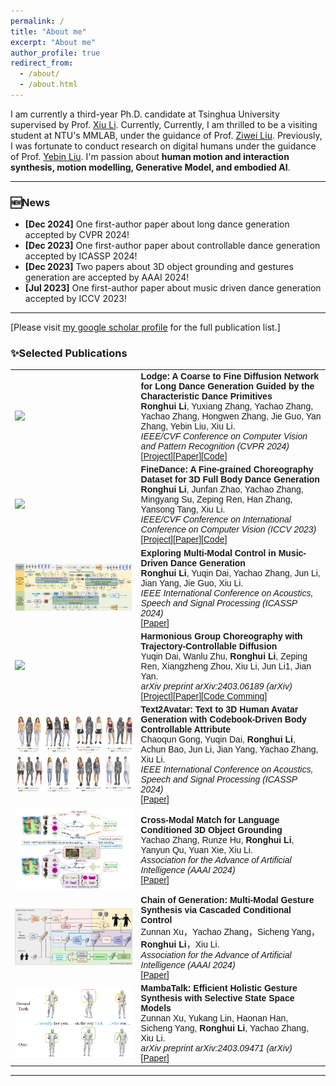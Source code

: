 ```yaml
---
permalink: /
title: "About me"
excerpt: "About me"
author_profile: true
redirect_from: 
  - /about/
  - /about.html
---
```


I am currently a third-year Ph.D. candidate at Tsinghua University supervised by Prof. [Xiu Li](https://thusigsiclab.github.io/thu.github.io/). 
Currently, Currently, I am thrilled to be a visiting student at NTU's MMLAB, under the guidance of Prof. [Ziwei Liu](https://liuziwei7.github.io/index.html). 
Previously, I was fortunate to conduct research on digital humans under the guidance of Prof. [Yebin Liu](http://www.liuyebin.com/).
I'm passion about <strong>human motion and interaction synthesis, motion modelling, Generative Model, and embodied AI</strong>. 



_______________________________________________________________________________________________________
<h3>
  <a name="news"></a> 🆕News
</h3>
<div class="mini">
  <ul>
  <li> <strong>[Dec 2024]</strong> One first-author paper about long dance generation accepted by CVPR 2024!</li>
  <li> <strong>[Dec 2023]</strong> One first-author paper about controllable dance generation accepted by ICASSP 2024!</li>
  <li> <strong>[Dec 2023]</strong> Two papers about 3D object grounding and gestures generation are accepted by AAAI 2024!</li>
  <li> <strong>[Jul 2023]</strong> One first-author paper about music driven dance generation accepted by ICCV 2023!</li>
  </ul>
</div>

<style>
table, th, td {
  border: none;
  border-collapse: collapse;
}
</style>


_______________________________________________________________________________________________________

[Please visit [my google scholar profile](https://scholar.google.com/citations?hl=en&user=h1PooycAAAAJ) for the full publication list.]

<h3>
  <a name="Publications"></a> ✨Selected Publications
</h3>

<font face="helvetica, ariel, &#39;sans serif&#39;">
        <table cellspacing="0" cellpadding="0" class="noBorder">
           <tbody>
                <tr>
                    <td width="40%">
                        <img width="320" src="../images/Lodge_show.gif" border="0">
                            </td>
                    <td>
                            <b>Lodge: A Coarse to Fine Diffusion Network for Long Dance Generation Guided by the Characteristic Dance Primitives</b>
                    <br>
                    <strong>Ronghui Li</strong>, Yuxiang Zhang, Yachao Zhang, Yachao Zhang, Hongwen Zhang, Jie Guo, Yan Zhang, Yebin Liu, Xiu Li.
                    <br>
                    <em>IEEE/CVF Conference on Computer Vision and Pattern Recognition (CVPR 2024)</em>
                    <br>
                    [<a href="https://li-ronghui.github.io/lodge">Project</a>][<a href="http://arxiv.org/abs/2403.10518">Paper</a>][<a href="https://github.com/li-ronghui/LODGE">Code</a>]
                    </td>
                </tr>
                <tr>
                    <td width="40%">
                        <img width="320" src="../images/FineDance.gif" border="0">
                            </td>
                    <td>
                            <b>FineDance: A Fine-grained Choreography Dataset for 3D Full Body Dance Generation</b>
                    <br>
                    <strong>Ronghui Li</strong>, Junfan Zhao,  Yachao Zhang, Mingyang Su, Zeping Ren, Han Zhang, Yansong Tang, Xiu Li.
                    <br>
                    <em>IEEE/CVF Conference on International Conference on Computer Vision (ICCV 2023)</em>
                    <br>
                    [<a href="https://li-ronghui.github.io/finedance">Project</a>][<a href="https://arxiv.org/abs/2212.03741">Paper</a>][<a href="https://github.com/li-ronghui/FineDance">Code</a>]
                    </td>
                </tr>
                <tr>
                    <td width="40%">
                        <img width="320" src="../images/DanceControl.jpg" border="0">
                            </td>
                    <td>
                            <b>Exploring Multi-Modal Control in Music-Driven Dance Generation</b>
                    <br>
                    <strong>Ronghui Li</strong>, Yuqin Dai, Yachao Zhang, Jun Li, Jian Yang, Jie Guo, Xiu Li.
                    <br>
                    <em>IEEE International Conference on Acoustics, Speech and Signal Processing
 (ICASSP 2024)</em>
                    <br>
                    [<a href="https://arxiv.org/abs/2401.01382">Paper</a>]
                    </td>
                </tr>
                <tr>
                    <td width="40%">
                        <img width="320" src="../images/groupdancing.gif" border="0">
                            </td>
                    <td>
                            <b>Harmonious Group Choreography with Trajectory-Controllable Diffusion</b>
                    <br>
                    Yuqin Dai, Wanlu Zhu, <strong>Ronghui Li</strong>, Zeping Ren, Xiangzheng Zhou, Xiu Li, Jun Li1, Jian Yan.
                    <br>
                    <em>arXiv preprint arXiv:2403.06189 (arXiv)</em>
                    <br>
                    [<a href="https://wanluzhu.github.io/TCDiffusion/">Project</a>][<a href="https://arxiv.org/abs/2403.06189">Paper</a>][<a href="https://github.com/Da1yuqin/TCDiff">Code Comming</a>]
                    </td>
                </tr>
                <tr>
                    <td width="40%">
                        <img width="320" src="../images/Text2Avatar.jpg" border="0">
                            </td>
                    <td>
                          <b>Text2Avatar: Text to 3D Human Avatar Generation with Codebook-Driven Body Controllable Attribute</b>
                    <br>
                    Chaoqun Gong, Yuqin Dai, <strong>Ronghui Li</strong>, Achun Bao, Jun Li, Jian Yang, Yachao Zhang, Xiu Li.
                    <br>
                    <em>IEEE International Conference on Acoustics, Speech and Signal Processing
 (ICASSP 2024)</em>
                    <br>
                    [<a href="https://browse.arxiv.org/abs/2401.00711">Paper</a>]
                    </td>
                </tr>
                <tr>
                    <td width="40%">
                        <img width="320" src="../images/xmatch.jpg" border="0">
                            </td>
                    <td>
                            <b>Cross-Modal Match for Language Conditioned 3D Object Grounding</b>
                    <br>
                    Yachao Zhang, Runze Hu, <strong>Ronghui Li</strong>, Yanyun Qu, Yuan Xie, Xiu Li.
                    <br>
                    <em>Association for the Advance of Artificial Intelligence (AAAI 2024)</em>
                    <br>
                    [<a href="https://github.com/li-ronghui">Paper</a>]
                    </td>
                </tr>
               <tr>
                    <td width="40%">
                        <img width="320" src="../images/gesture.jpg" border="0">
                            </td>
                    <td>
                            <b>Chain of Generation: Multi-Modal Gesture Synthesis via Cascaded Conditional Control</b>
                    <br>
                     Zunnan Xu，Yachao Zhang，Sicheng Yang，<strong>Ronghui Li</strong>，Xiu Li.
                    <br>
                    <em>Association for the Advance of Artificial Intelligence (AAAI 2024)</em>
                    <br>
                   [<a href="https://arxiv.org/abs/2312.15900">Paper</a>]
                    </td>
               </tr>
               <tr>
                    <td width="40%">
                        <img width="320" src="../images/MambaTalk.jpg" border="0">
                            </td>
                    <td>
                            <b>MambaTalk: Efficient Holistic Gesture Synthesis with Selective State Space Models</b>
                    <br>
                    Zunnan Xu, Yukang Lin, Haonan Han, Sicheng Yang, <strong>Ronghui Li</strong>, Yachao Zhang, Xiu Li.
                    <br>
                    <em>arXiv preprint arXiv:2403.09471 (arXiv)</em>
                    <br>
                    [<a href="https://arxiv.org/abs/2403.09471">Paper</a>]
                    </td>
                </tr>
                    </tbody>
           </table>
</font>


<!-- [Please visit [my google scholar profile](https://scholar.google.com/citations?hl=en&user=h1PooycAAAAJ) for the full publication list.] -->

_______________________________________________________________________________________________________

<!-- <h3>
  <a name="services"></a> 🚩Academic Services
</h3>
<div class="mini">
  <ul>
  <li> <strong>Emergency Conference Reviewer</strong>: CVPR </li>
  <li> <strong>Journal Reviewer</strong>: International Journal of Human-Computer Interaction (IJHCI)</li>
  </ul>
</div> -->
